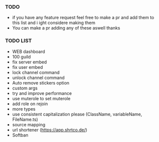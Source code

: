 ### TODO

-   if you have any feature request feel free to make a pr and add them to this list and i ight considere making them
-   You can make a pr adding any of these aswell thanks

### TODO LIST

-   WEB dashboard
-   100 guild
-   fix server embed
-   fix user embed
-   lock channel command
-   unlock channel command
-   Auto remove stickers option
-   custom args
-   try and improve performance
-   use muterole to set muterole
-   add role on rejoin
-   more types
-   use consistent capitalization please (ClassName, variableName, FileName.ts)
-   source mapping
-   url shortener (https://app.shrtco.de/)
-   Softban
